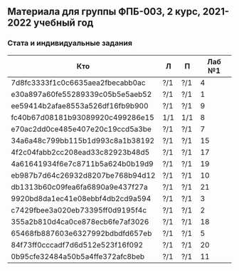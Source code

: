 ## Материала для группы ФПБ-003, 2 курс, 2021-2022 учебный год

### Стата и индивидуальные задания

| Кто    | Л    | П  | Лаб №1 |
| ------------- |------|-----|-----|
| 7d8fc3333f1c0c6635aea2fbecabb0ac | ?/1 | ?/1 | 4 |
| e30a897a60fe55289339c05b5e5aeb52 | ?/1 | ?/1 | 1 |
| ee59414b2afae8553a526df16fb9b900 | ?/1 | ?/1 | 9 |
| fc40b67d08181b93089920c499286e15 | 1/1 | 1/1 | 8 |
| e70ac2dd0ce485e407e20c19ccd5a3be | ?/1 | ?/1 | 7 |
| 34a6a48c799bb115b1d993c8a1b38192 | ?/1 | ?/1 | 15 |
| 4f2c04fabb2cc208ead33c82923b48d5 | ?/1 | ?/1 | 17 |
| 4a61641934f6e7c8711b5a624b0b19d9 | ?/1 | ?/1 | 19 |
| eb987b7d64c26932d8207be768b94d12 | ?/1 | ?/1 | 10 |
| db1313b60c09fea6fa6890a9e437f27a | ?/1 | ?/1 | 21 |
| 9920bd8da1ec41e08ebbf4db2cd9a594 | ?/1 | ?/1 | 3 |
| c7429fbee3a020eb73395ff0d9195f4c | ?/1 | ?/1 | 2 |
| 355a2b810d4ca0ce878ecb6fe7af3026 | ?/1 | ?/1 | 18 |
| 65468fb887603e6327992bdbdfd657eb | ?/1 | ?/1 | 5 |
| 84f73ff0cccadf7d6d512e523f16f092 | ?/1 | ?/1 | 20 |
| 0b95cfe32484a50b5a4ffe372afc8beb | ?/1 | ?/1 | 11 |

